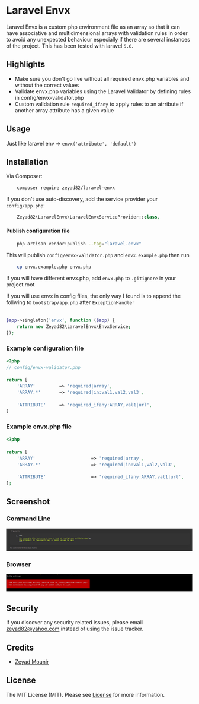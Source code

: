 Laravel Envx
======

Laravel Envx is a custom php environment file as an array so that it can have associative and multidimensional arrays with validation rules in order to avoid any unexpected behaviour especially if there are several instances of the project. 
This has been tested with laravel `5.6`.

## Highlights

- Make sure you don't go live without all required envx.php variables and without the correct values
- Validate envx.php variables using the Laravel Validator by defining rules in config/envx-validator.php
- Custom validation rule `required_ifany` to apply rules to an atrribute if another array attribute has a given value

## Usage

Just like laravel env => `envx('attribute', 'default')`

## Installation

Via Composer:

``` bash
    composer require zeyad82/laravel-envx
```

If you don't use auto-discovery, add the service provider your `config/app.php`:

``` php
    Zeyad82\LaravelEnvx\LaravelEnvxServiceProvider::class,
```

#### Publish configuration file

``` bash
    php artisan vendor:publish --tag="laravel-envx"
```

This will publish `config/envx-validator.php` and `envx.example.php` then run 

``` bash
    cp envx.example.php envx.php
```
If you will have different envx.php, add `envx.php` to `.gitignore` in your project root



If you will use envx in config files, the only way I found is to append the follwing to `bootstrap/app.php` after `ExceptionHandler`
``` php

$app->singleton('envx', function ($app) {
    return new Zeyad82\LaravelEnvx\EnvxService;
});

```
### Example configuration file
``` php
<?php
// config/envx-validator.php

return [
    'ARRAY'         => 'required|array',
    'ARRAY.*'       => 'required|in:val1,val2,val3',

    'ATTRIBUTE'     => 'required_ifany:ARRAY,val1|url',
]

```

### Example envx.php file
``` php
<?php

return [
    'ARRAY'                     => 'required|array',
    'ARRAY.*'                   => 'required|in:val1,val2,val3',

    'ATTRIBUTE'                 => 'required_ifany:ARRAY,val1|url',
];

```

## Screenshot

### Command Line
![Screenshot](Screenshot_1.png)

### Browser
![Screenshot](Screenshot_2.png)


## Security

If you discover any security related issues, please email zeyad82@yahoo.com instead of using the issue tracker.

## Credits

- [Zeyad Mounir](https://github.com/zeyad82)

## License

The MIT License (MIT). Please see [License](LICENSE) for more information.
